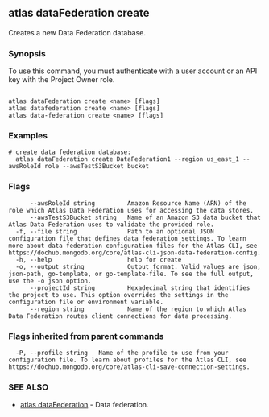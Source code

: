 ## atlas dataFederation create

Creates a new Data Federation database.


### Synopsis

To use this command, you must authenticate with a user account or an API key with the Project Owner role.



```

atlas dataFederation create <name> [flags]
atlas datafederation create <name> [flags]
atlas data-federation create <name> [flags]
```

### Examples

```
# create data federation database:
  atlas dataFederation create DataFederation1 --region us_east_1 --awsRoleId role --awsTestS3Bucket bucket

```


### Flags

```
      --awsRoleId string         Amazon Resource Name (ARN) of the role which Atlas Data Federation uses for accessing the data stores.
      --awsTestS3Bucket string   Name of an Amazon S3 data bucket that Atlas Data Federation uses to validate the provided role.
  -f, --file string              Path to an optional JSON configuration file that defines data federation settings. To learn more about data federation configuration files for the Atlas CLI, see https://dochub.mongodb.org/core/atlas-cli-json-data-federation-config.
  -h, --help                     help for create
  -o, --output string            Output format. Valid values are json, json-path, go-template, or go-template-file. To see the full output, use the -o json option.
      --projectId string         Hexadecimal string that identifies the project to use. This option overrides the settings in the configuration file or environment variable.
      --region string            Name of the region to which Atlas Data Federation routes client connections for data processing.

```


### Flags inherited from parent commands

```
  -P, --profile string   Name of the profile to use from your configuration file. To learn about profiles for the Atlas CLI, see https://dochub.mongodb.org/core/atlas-cli-save-connection-settings.

```

### SEE ALSO


* [atlas dataFederation](atlas_dataFederation.md)	- Data federation.



